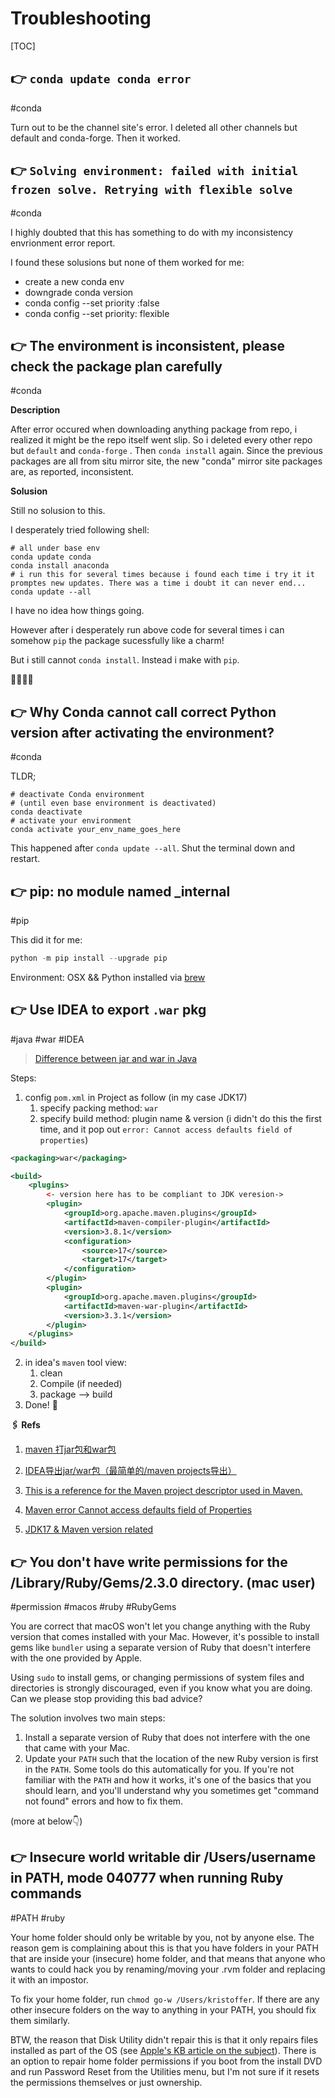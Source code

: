 # Troubleshooting

[TOC]



## 👉 `conda update conda error`
#conda 

Turn out to be the channel site's error. I deleted all other channels but default and conda-forge. Then it worked.



["conda update conda" error #10333]:https://github.com/conda/conda/issues/10333



## 👉 `Solving environment: failed with initial frozen solve. Retrying with flexible solve`
#conda 

I highly doubted that this has something to do with my inconsistency envrionment error report. 

I found these solusions but none of them worked for me:

- create a new conda env
- downgrade conda version
- conda config --set priority :false
- conda config  --set priority: flexible 



[Solving environment: failed with initial frozen solve. Retrying with flexible solve.#9367]: https://github.com/conda/conda/issues/9367
[Conda install and update do not work also solving environment get errors]: https://stackoverflow.com/questions/57518050/conda-install-and-update-do-not-work-also-solving-environment-get-errors



## 👉 The environment is inconsistent, please check the package plan carefully
#conda 

**Description**

After error occured when downloading anything package from repo, i realized it might be the repo itself went slip. So i deleted every other repo but `default` and `conda-forge` . Then `conda install` again. Since the previous packages are all from situ mirror site, the new "conda" mirror site packages are, as reported, inconsistent.

**Solusion**

Still no solusion to this. 

I desperately tried following shell:

```shell
# all under base env
conda update conda
conda install anaconda
# i run this for several times because i found each time i try it it promptes new updates. There was a time i doubt it can never end...
conda update --all
```

I have no idea how things going.

However after i desperately run above code for several times i can somehow `pip` the package sucessfully like a charm!

But i still cannot `conda install`. Instead i make with `pip`.

🥹🥹🥹🥹



[The environment is inconsistent, please check the package plan carefully #8490]: https://github.com/conda/conda/issues/8490
[How to resolve inconsistent package warnings in conda?]:https://stackoverflow.com/questions/56072846/how-to-resolve-inconsistent-package-warnings-in-conda



## 👉  Why Conda cannot call correct Python version after activating the environment?
#conda 


TLDR;

```shell
# deactivate Conda environment
# (until even base environment is deactivated)
conda deactivate
# activate your environment
conda activate your_env_name_goes_here
```

This happened after `conda update --all`. Shut the terminal down and restart. 



[Why Conda cannot call correct Python version after activating the environment?]: https://stackoverflow.com/questions/36733179/why-conda-cannot-call-correct-python-version-after-activating-the-environment



## 👉 pip: no module named \_internal
#pip

This did it for me:
```python
python -m pip install --upgrade pip
```

Environment: OSX && Python installed via [brew](https://docs.brew.sh/Homebrew-and-Python)


[pip: no module named _internal]: https://stackoverflow.com/questions/49940813/pip-no-module-named-internal



## 👉 Use IDEA to export `.war` pkg
#java #war #IDEA 

>  [Difference between jar and war in Java](https://stackoverflow.com/questions/5871053/difference-between-jar-and-war-in-java) 

Steps: 

1. config `pom.xml` in Project as follow (in my case JDK17)
   1. specify packing method: `war`
   2. specify build method: plugin name & version (i didn't do this the first time, and it pop out `error: Cannot access defaults field of properties`)

```xml
<packaging>war</packaging>

<build>
    <plugins>
        <- version here has to be compliant to JDK veresion->
        <plugin>
            <groupId>org.apache.maven.plugins</groupId>
            <artifactId>maven-compiler-plugin</artifactId>
            <version>3.8.1</version>
            <configuration>
                <source>17</source>
                <target>17</target>
            </configuration>
        </plugin>
        <plugin>
            <groupId>org.apache.maven.plugins</groupId>
            <artifactId>maven-war-plugin</artifactId>
            <version>3.3.1</version>
        </plugin>
    </plugins>
</build>
```

2. in idea's `maven` tool view:
   1. clean
   2. Compile (if needed)
   3. package --> build
3. Done! 🍻



**🖇 Refs**

1. [maven 打jar包和war包](https://www.cnblogs.com/hzb462606/p/9395730.html)
2. [IDEA导出jar/war包（最简单的/maven projects导出）](https://blog.csdn.net/qq_42055933/article/details/104560620) 

3. [This is a reference for the Maven project descriptor used in Maven.](https://maven.apache.org/ref/2.2.1/maven-model/maven.html)
4. [Maven error Cannot access defaults field of Properties](https://stackoverflow.com/questions/67168999/maven-error-cannot-access-defaults-field-of-properties) 
5. [JDK17 & Maven version related](https://stackoverflow.com/a/69637290/16542494)



## 👉 You don't have write permissions for the /Library/Ruby/Gems/2.3.0 directory. (mac user)
#permission #macos #ruby #RubyGems 

You are correct that macOS won't let you change anything with the Ruby version that comes installed with your Mac. However, it's possible to install gems like `bundler` using a separate version of Ruby that doesn't interfere with the one provided by Apple.

Using `sudo` to install gems, or changing permissions of system files and directories is strongly discouraged, even if you know what you are doing. Can we please stop providing this bad advice?

The solution involves two main steps:
1. Install a separate version of Ruby that does not interfere with the one that came with your Mac.
2. Update your `PATH` such that the location of the new Ruby version is first in the `PATH`. Some tools do this automatically for you. If you're not familiar with the `PATH` and how it works, it's one of the basics that you should learn, and you'll understand why you sometimes get "command not found" errors and how to fix them.

(more at below👇)

[👍 You don't have write permissions for the /Library/Ruby/Gems/2.3.0 directory. (mac user) | Stackoverflow]: https://stackoverflow.com/questions/51126403/you-dont-have-write-permissions-for-the-library-ruby-gems-2-3-0-directory-ma



## 👉 Insecure world writable dir /Users/username in PATH, mode 040777 when running Ruby commands
#PATH #ruby 

Your home folder should only be writable by you, not by anyone else. The reason gem is complaining about this is that you have folders in your PATH that are inside your (insecure) home folder, and that means that anyone who wants to could hack you by renaming/moving your .rvm folder and replacing it with an impostor.

To fix your home folder, run `chmod go-w /Users/kristoffer`. If there are any other insecure folders on the way to anything in your PATH, you should fix them similarly.

BTW, the reason that Disk Utility didn't repair this is that it only repairs files installed as part of the OS (see [Apple's KB article on the subject](http://support.apple.com/kb/ht1452)). There is an option to repair home folder permissions if you boot from the install DVD and run Password Reset from the Utilities menu, but I'm not sure if it resets the permissions themselves or just ownership.

[Insecure world writable dir /Users/username in PATH, mode 040777 when running Ruby commands | Stackoverflow]: https://stackoverflow.com/q/6192003

